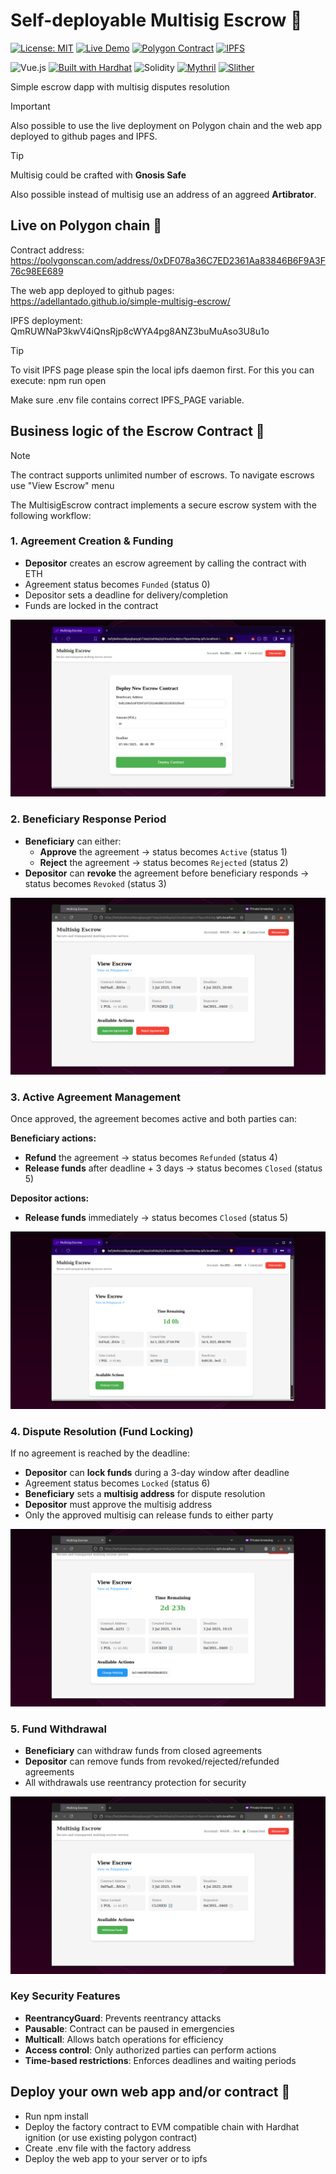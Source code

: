 # Self-deployable Multisig Escrow 🏦

[![License: MIT](https://img.shields.io/badge/License-MIT-yellow.svg)](LICENSE)
[![Live Demo](https://img.shields.io/badge/demo-online-brightgreen)](https://adellantado.github.io/simple-multisig-escrow/)
[![Polygon Contract](https://img.shields.io/badge/Deployed%20on-Polygon-8247e5?logo=polygon&logoColor=white)](https://polygonscan.com/address/0xDF078a36C7ED2361Aa83846B6F9A3F76c98EE689)
[![IPFS](https://img.shields.io/badge/Deployed%20on-IPFS-65c2cb?logo=ipfs&logoColor=white)](https://ipfs.io/ipfs/QmRUWNaP3kwV4iQnsRjp8cWYA4pg8ANZ3buMuAso3U8u1o)

![Vue.js](https://img.shields.io/badge/Built%20with-Vue.js-42b883?logo=vue.js&logoColor=white)
[![Built with Hardhat](https://img.shields.io/badge/Built%20with-Hardhat-blue?logo=ethereum)](https://hardhat.org/)
![Solidity](https://img.shields.io/badge/Solidity-^0.8.26-blue.svg?logo=ethereum)
[![Mythril](https://img.shields.io/badge/security-mythril-blueviolet?logo=ethereum&logoColor=white)](https://github.com/ConsenSys/mythril)
[![Slither](https://img.shields.io/badge/Security-Slither-2f2f2f?logo=ethereum&logoColor=white)](https://github.com/crytic/slither)



Simple escrow dapp with multisig disputes resolution


> [!Important]
> Also possible to use the live deployment on Polygon chain and the web app deployed to github pages and IPFS.

> [!Tip]
> Multisig could be crafted with **Gnosis Safe** 
>
> Also possible instead of multisig use an address of an aggreed **Artibrator**. 


## Live on Polygon chain 🔗

Contract address:
https://polygonscan.com/address/0xDF078a36C7ED2361Aa83846B6F9A3F76c98EE689

The web app deployed to github pages:
https://adellantado.github.io/simple-multisig-escrow/

IPFS deployment:
QmRUWNaP3kwV4iQnsRjp8cWYA4pg8ANZ3buMuAso3U8u1o

> [!Tip]
> To visit IPFS page please spin the local ipfs daemon first.
> For this you can execute: npm run open
>
> Make sure .env file contains correct IPFS_PAGE variable.

## Business logic of the Escrow Contract 🤝

> [!Note]
> The contract supports unlimited number of escrows.
> To navigate escrows use "View Escrow" menu


The MultisigEscrow contract implements a secure escrow system with the following workflow:

### 1. Agreement Creation & Funding
- **Depositor** creates an escrow agreement by calling the contract with ETH
- Agreement status becomes `Funded` (status 0)
- Depositor sets a deadline for delivery/completion
- Funds are locked in the contract

![Create escrow](./assets/create_escrow.png)

### 2. Beneficiary Response Period
- **Beneficiary** can either:
  - **Approve** the agreement → status becomes `Active` (status 1)
  - **Reject** the agreement → status becomes `Rejected` (status 2)
- **Depositor** can **revoke** the agreement before beneficiary responds → status becomes `Revoked` (status 3)

![Approve escrow](./assets/approve_escrow.png)

### 3. Active Agreement Management
Once approved, the agreement becomes active and both parties can:

**Beneficiary actions:**
- **Refund** the agreement → status becomes `Refunded` (status 4)
- **Release funds** after deadline + 3 days → status becomes `Closed` (status 5)

**Depositor actions:**
- **Release funds** immediately → status becomes `Closed` (status 5)

![Release funds](./assets/release_escrow.png)

### 4. Dispute Resolution (Fund Locking)
If no agreement is reached by the deadline:
- **Depositor** can **lock funds** during a 3-day window after deadline
- Agreement status becomes `Locked` (status 6)
- **Beneficiary** sets a **multisig address** for dispute resolution
- **Depositor** must approve the multisig address
- Only the approved multisig can release funds to either party

![Release funds](./assets/set_multisig.png)

### 5. Fund Withdrawal
- **Beneficiary** can withdraw funds from closed agreements
- **Depositor** can remove funds from revoked/rejected/refunded agreements
- All withdrawals use reentrancy protection for security

![Release funds](./assets/withdraw_funds.png)

### Key Security Features
- **ReentrancyGuard**: Prevents reentrancy attacks
- **Pausable**: Contract can be paused in emergencies
- **Multicall**: Allows batch operations for efficiency
- **Access control**: Only authorized parties can perform actions
- **Time-based restrictions**: Enforces deadlines and waiting periods


## Deploy your own web app and/or contract 🧪
- Run npm install
- Deploy the factory contract to EVM compatible chain with Hardhat ignition (or use existing polygon contract)
- Create .env file with the factory address
- Deploy the web app to your server or to ipfs